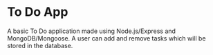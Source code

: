 # To Do App

A basic To Do application made using Node.js/Express and MongoDB/Mongoose. 
  A user can add and remove tasks which will be stored in the database.

